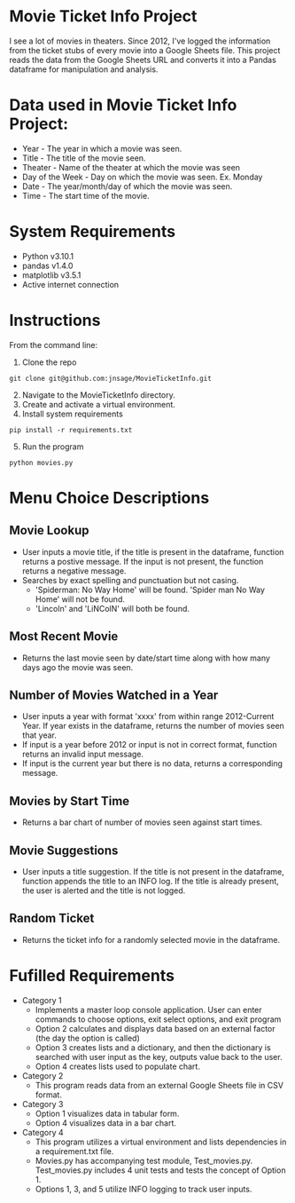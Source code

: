 # Movie Ticket Info Project

 I see a lot of movies in theaters. Since 2012, I've logged the information from the ticket stubs of every movie into a Google Sheets file. This project reads the data from the Google Sheets URL and converts it into a Pandas dataframe for manipulation and analysis. 

# Data used in Movie Ticket Info Project:
- Year - The year in which a movie was seen. 
- Title - The title of the movie seen.
- Theater - Name of the theater at which the movie was seen
- Day of the Week - Day on which the movie was seen. Ex. Monday
- Date - The year/month/day of which the movie was seen.
- Time - The start time of the movie. 

# System Requirements
- Python v3.10.1
- pandas v1.4.0
- matplotlib v3.5.1
- Active internet connection
  
   
# Instructions 
From the command line:
1) Clone the repo
```
git clone git@github.com:jnsage/MovieTicketInfo.git
```
2) Navigate to the MovieTicketInfo directory.
3) Create and activate a virtual environment. 
4) Install system requirements
```
pip install -r requirements.txt
```
5) Run the program
```
python movies.py
``` 
 

#  Menu Choice Descriptions
## Movie Lookup
- User inputs a movie title, if the title is present in the dataframe, function returns a postive message. If the input is not present, the function returns a negative message.
- Searches by exact spelling and punctuation but not casing.
    - 'Spiderman: No Way Home' will be found. 'Spider man No Way Home' will not be found.
    - 'Lincoln' and 'LiNColN' will both be found.

## Most Recent Movie
- Returns the last movie seen by date/start time along with how many days ago the movie was seen.

## Number of Movies Watched in a Year
- User inputs a year with format 'xxxx' from within range 2012-Current Year. If year exists in the dataframe, returns the number of movies seen that year.
- If input is a year before 2012 or input is not in correct format, function returns an invalid input message.
- If input is the current year but there is no data, returns a corresponding message. 

## Movies by Start Time
- Returns a bar chart of number of movies seen against start times. 

## Movie Suggestions
- User inputs a title suggestion. If the title is not present in the dataframe, function appends the title to an INFO log. If the title is already present, the user is alerted and the title is not logged.

## Random Ticket
- Returns the ticket info for a randomly selected movie in the dataframe.

# Fufilled Requirements
- Category 1
    - Implements a master loop console application. User can enter commands to choose options, exit select options, and exit program
    - Option 2 calculates and displays data based on an external factor (the day the option is called)
    - Option 3 creates lists and a dictionary, and then the dictionary is searched with user input as the key, outputs value back to the user.
    - Option 4 creates lists used to populate chart.
- Category 2
    - This program reads data from an external Google Sheets file in CSV format.
- Category 3
    - Option 1 visualizes data in tabular form.
    - Option 4 visualizes data in a bar chart.
- Category 4
    - This program utilizes a virtual environment and lists dependencies in a requirement.txt file.
    - Movies.py has accompanying test module, Test_movies.py. Test_movies.py includes 4 unit tests and tests the concept of Option 1.
    - Options 1, 3, and 5 utilize INFO logging to track user inputs. 



